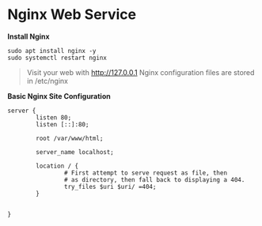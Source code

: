 # Nginx Web Service

**Install Nginx**
```
sudo apt install nginx -y
sudo systemctl restart nginx
```
> Visit your web with http://127.0.0.1
> Nginx configuration files are stored in /etc/nginx

**Basic Nginx Site Configuration**
```
server {
        listen 80;
        listen [::]:80;

        root /var/www/html;

        server_name localhost;

        location / {
                # First attempt to serve request as file, then
                # as directory, then fall back to displaying a 404.
                try_files $uri $uri/ =404;
        }


}
```
